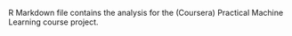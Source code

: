 R Markdown file contains the analysis for the (Coursera) Practical Machine Learning course project.

